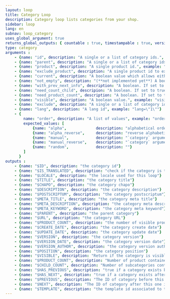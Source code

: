 ```yaml
---
layout: loop
title: Category Loop
description: Category loop lists categories from your shop.
sidebar: loop
lang: en
subnav: loop_category
uses_global_argument: true
returns_global_outputs: { countable : true, timestampable : true, versionable : true }
type: category
arguments :
    - {name: "id", description: "A single or a list of category ids.", example: "id=\"2\", id=\"1,4,7\""}
    - {name: "parent", description: "A single or a list of category ids.", example: "category=\"3\", category=\"2,5,8\""}
    - {name: "product", description: "A single product id.", example: "product=\"3\""}
    - {name: "exclude_product", description: "A single product id to exclude.", example: "exclude_product=\"3\""}
    - {name: "current", description: "A boolean value which allows either to exclude current category from results either to match only this category", example: "current=\"yes\""}
    - {name: "not_empty", description: "(**not implemented yet**) A boolean value.", example: "not_empty=\"yes\"", default: "no"}
    - {name: "with_prev_next_info", description: "A boolean. If set to true, $PREVIOUS and $NEXT output arguments are available.", example: "with_prev_next_info=\"yes\"", default: "false"}
    - {name: "need_count_child", descripion: "A boolean. If set to true, count how many subcategories contains the current category", example: "need_count_child=\"yes\"", default: "false"}
    - {name: "need_product_count", description: "A boolean. If set to true, count how many products contains the current category", example: "need_product_count=\"yes\"", default: "false"}
    - {name: "visible", description: "A boolean value.", example: "visible=\"no\"", default: "yes"}
    - {name: "exclude", description: "A single or a list of category ids.", example: "exclude=\"2\", exclude=\"1,4,7\""}
    - {name: "lang", description: "A lang id", example: "lang=\"1\""}
    - {
        name: "order", description: "A list of values", example: "order=\"random\"", default: "manual",
        expected_values: [
            {name: "alpha",             description: "alphabetical order on title"},
            {name: "alpha_reverse",     description: "reverse alphabetical order on title"},
            {name: "manual",            description: "`category` argument must be set"},
            {name: "manual_reverse",    description: "`category` argument must be set"},
            {name: "random",            description: ""}
        ]
      }
outputs :
    - {name: "$ID", description: "the category id"}
    - {name: "$IS_TRANSLATED", description: "check if the category is translated or not"}
    - {name: "$LOCALE", description: "the locale used for this loop"}
    - {name: "$TITLE", description: "the category title"}
    - {name: "$CHAPO", description: "the category chapo"}
    - {name: "$DESCRIPTION", description: "the category description"}
    - {name: "$POSTSCRIPTUM", description: "the category postscriptum"}
    - {name: "$META_TITLE", description: "the category meta title"}
    - {name: "$META_DESCRIPTION", description: "the category meta description"}
    - {name: "$META_KEYWORD", description: "the category meta keyword"}
    - {name: "$PARENT", description: "the parent category"}
    - {name: "$URL", description: "the category URL"}
    - {name: "$PRODUCT_COUNT", description: "the number of visible products for this category"}
    - {name: "$CREATE_DATE", description: "the category create date"}
    - {name: "$UPDATE_DATE", description: "the category update date"}
    - {name: "$VERSION", description: "the category version"}
    - {name: "$VERSION_DATE", description: "the category version date"}
    - {name: "$VERSION_AUTHOR", description: "the category version author"}
    - {name: "$POSITION", description: "the category position"}
    - {name: "$VISIBLE", description: "Return if the category is visible or not"}
    - {name: "$PRODUCT_COUNT", description: "Number of product contained by the current category. Only available if <strong>need_product_count</strong> parameter is set to true"}
    - {name: "$CHILD_COUNT", description: "Number of subcategories contained by the current category. Only available if <strong>need_count_child</strong> parameter is set to true"}
    - {name: "$HAS_PREVIOUS", description: "true if a category exists before this one in the current parent category, following categories positions. Only available if <strong>with_prev_next_info</strong> parameter is set to true, or if <strong>backend_context</strong> is true"}
    - {name: "$HAS_NEXT", description: "true if a category exists after this one in the current parent category, following categories positions. Only available if <strong>with_prev_next_info</strong> parameter is set to true, or if <strong>backend_context</strong> is true"}
    - {name: "$PREVIOUS", description: "The ID of category before this one in the current parent category, following categories positions, or null if none exists. Only available if <strong>with_prev_next_info</strong> parameter is set to true, or if <strong>backend_context</strong> is true"}
    - {name: "$NEXT", description: "The ID of category after this one in the current parent category, following categories positions, or null if none exists. Only available if <strong>with_prev_next_info</strong> parameter is set to true, or if <strong>backend_context</strong> is true"}   
    - {name: "$TEMPLATE", description: "the template id associated to this category", from_version: "2.2"}
---
```

